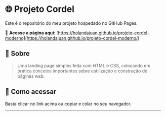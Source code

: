 
# 🌐 Projeto Cordel

Este é o repositório do meu projeto hospedado no GitHub Pages.

🔗 **Acesse a página aqui**: [https://holandajuan.github.io/projeto-cordel-moderno](https://holandajuan.github.io/projeto-cordel-moderno/)

## 📄 Sobre

> Uma landing page simples feita com HTML e CSS, colocando em prática concetos importantes sobre estilização e construção de páginas web. 

## 🚀 Como acessar

Basta clicar no link acima ou copiar e colar no seu navegador.

---
